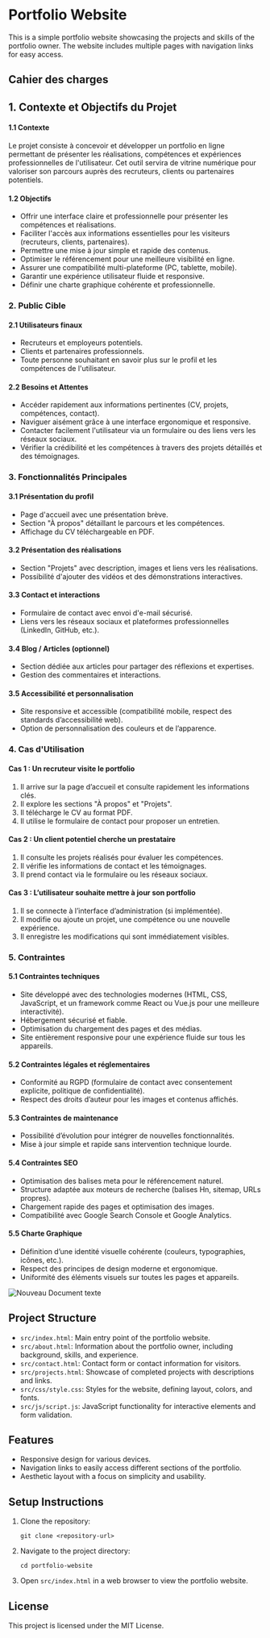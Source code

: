 # Portfolio Website

This is a simple portfolio website showcasing the projects and skills of the portfolio owner. The website includes multiple pages with navigation links for easy access.

## Cahier des charges

## 1. Contexte et Objectifs du Projet

#### 1.1 Contexte
Le projet consiste à concevoir et développer un portfolio en ligne permettant de présenter les réalisations, compétences et expériences professionnelles de l'utilisateur. Cet outil servira de vitrine numérique pour valoriser son parcours auprès des recruteurs, clients ou partenaires potentiels.

#### 1.2 Objectifs
- Offrir une interface claire et professionnelle pour présenter les compétences et réalisations.
- Faciliter l'accès aux informations essentielles pour les visiteurs (recruteurs, clients, partenaires).
- Permettre une mise à jour simple et rapide des contenus.
- Optimiser le référencement pour une meilleure visibilité en ligne.
- Assurer une compatibilité multi-plateforme (PC, tablette, mobile).
- Garantir une expérience utilisateur fluide et responsive.
- Définir une charte graphique cohérente et professionnelle.

### 2. Public Cible

#### 2.1 Utilisateurs finaux
- Recruteurs et employeurs potentiels.
- Clients et partenaires professionnels.
- Toute personne souhaitant en savoir plus sur le profil et les compétences de l'utilisateur.

#### 2.2 Besoins et Attentes
- Accéder rapidement aux informations pertinentes (CV, projets, compétences, contact).
- Naviguer aisément grâce à une interface ergonomique et responsive.
- Contacter facilement l'utilisateur via un formulaire ou des liens vers les réseaux sociaux.
- Vérifier la crédibilité et les compétences à travers des projets détaillés et des témoignages.

### 3. Fonctionnalités Principales

#### 3.1 Présentation du profil
- Page d'accueil avec une présentation brève.
- Section "À propos" détaillant le parcours et les compétences.
- Affichage du CV téléchargeable en PDF.

#### 3.2 Présentation des réalisations
- Section "Projets" avec description, images et liens vers les réalisations.
- Possibilité d'ajouter des vidéos et des démonstrations interactives.

#### 3.3 Contact et interactions
- Formulaire de contact avec envoi d'e-mail sécurisé.
- Liens vers les réseaux sociaux et plateformes professionnelles (LinkedIn, GitHub, etc.).

#### 3.4 Blog / Articles (optionnel)
- Section dédiée aux articles pour partager des réflexions et expertises.
- Gestion des commentaires et interactions.

#### 3.5 Accessibilité et personnalisation
- Site responsive et accessible (compatibilité mobile, respect des standards d’accessibilité web).
- Option de personnalisation des couleurs et de l’apparence.

### 4. Cas d'Utilisation

#### Cas 1 : Un recruteur visite le portfolio
1. Il arrive sur la page d’accueil et consulte rapidement les informations clés.
2. Il explore les sections "À propos" et "Projets".
3. Il télécharge le CV au format PDF.
4. Il utilise le formulaire de contact pour proposer un entretien.

#### Cas 2 : Un client potentiel cherche un prestataire
1. Il consulte les projets réalisés pour évaluer les compétences.
2. Il vérifie les informations de contact et les témoignages.
3. Il prend contact via le formulaire ou les réseaux sociaux.

#### Cas 3 : L’utilisateur souhaite mettre à jour son portfolio
1. Il se connecte à l’interface d’administration (si implémentée).
2. Il modifie ou ajoute un projet, une compétence ou une nouvelle expérience.
3. Il enregistre les modifications qui sont immédiatement visibles.

### 5. Contraintes

#### 5.1 Contraintes techniques
- Site développé avec des technologies modernes (HTML, CSS, JavaScript, et un framework comme React ou Vue.js pour une meilleure interactivité).
- Hébergement sécurisé et fiable.
- Optimisation du chargement des pages et des médias.
- Site entièrement responsive pour une expérience fluide sur tous les appareils.

#### 5.2 Contraintes légales et réglementaires
- Conformité au RGPD (formulaire de contact avec consentement explicite, politique de confidentialité).
- Respect des droits d’auteur pour les images et contenus affichés.

#### 5.3 Contraintes de maintenance
- Possibilité d’évolution pour intégrer de nouvelles fonctionnalités.
- Mise à jour simple et rapide sans intervention technique lourde.

#### 5.4 Contraintes SEO
- Optimisation des balises meta pour le référencement naturel.
- Structure adaptée aux moteurs de recherche (balises Hn, sitemap, URLs propres).
- Chargement rapide des pages et optimisation des images.
- Compatibilité avec Google Search Console et Google Analytics.

#### 5.5 Charte Graphique
- Définition d’une identité visuelle cohérente (couleurs, typographies, icônes, etc.).
- Respect des principes de design moderne et ergonomique.
- Uniformité des éléments visuels sur toutes les pages et appareils.

![Nouveau Document texte](https://github.com/user-attachments/assets/0006dcd3-d4ac-4f8d-970c-837377d5e780)


## Project Structure

- `src/index.html`: Main entry point of the portfolio website.
- `src/about.html`: Information about the portfolio owner, including background, skills, and experience.
- `src/contact.html`: Contact form or contact information for visitors.
- `src/projects.html`: Showcase of completed projects with descriptions and links.
- `src/css/style.css`: Styles for the website, defining layout, colors, and fonts.
- `src/js/script.js`: JavaScript functionality for interactive elements and form validation.

## Features

- Responsive design for various devices.
- Navigation links to easily access different sections of the portfolio.
- Aesthetic layout with a focus on simplicity and usability.

## Setup Instructions

1. Clone the repository:
   ```
   git clone <repository-url>
   ```
2. Navigate to the project directory:
   ```
   cd portfolio-website
   ```
3. Open `src/index.html` in a web browser to view the portfolio website.

## License

This project is licensed under the MIT License.
